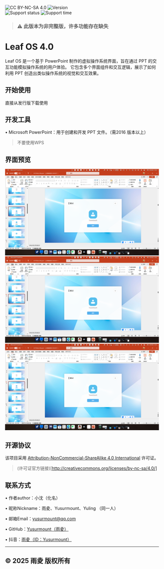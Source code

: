 ![CC BY-NC-SA 4.0][cc-by-nc-sa-shield]
![Version](https://img.shields.io/badge/version-beta-blue) \
![Support status](https://img.shields.io/badge/support%20and%20maintenance-Terminated-red)
![Support time](https://img.shields.io/badge/maintenance%20period-1%20Year-white)

[cc-by-nc-sa]: http://creativecommons.org/licenses/by-nc-sa/4.0/
[cc-by-nc-sa-shield]: https://img.shields.io/badge/License-CC%20BY--NC--SA%204.0-lightgrey.svg
> ### :warning: 此版本为非完整版，许多功能存在缺失
# Leaf OS 4.0
Leaf OS 是一个基于 PowerPoint 制作的虚拟操作系统界面，旨在通过 PPT 的交互功能模拟操作系统的用户体验。
它包含多个界面组件和交互逻辑，展示了如何利用 PPT 创造出类似操作系统的视觉和交互效果。


## 开始使用
直接从发行版下载使用

## 开发工具
• Microsoft PowerPoint：用于创建和开发 PPT 文件。（需2016 版本以上）
> 不要使用WPS

## 界面预览
![登录界面](rm/login.png "登录界面") \
![主界面](rm/login.png "主界面") \
![关于界面](rm/login.png "关于界面") 

## 开源协议

该项目采用 [Attribution-NonCommercial-ShareAlike 4.0 International](LICENSE) 许可证。
> (许可证官方链接)[http://creativecommons.org/licenses/by-nc-sa/4.0/]


## 联系方式

• 作者author：小沈（化名）

• 昵称Nickname：雨夌、Yusurmount、Yuling （同一人）

• 邮箱Email：yusurmount@qq.com

• GitHub：[Yusurmount（雨夌）](https://github.com/Yusurmount/)

• 抖音：[雨夌（ID：Yusurmount）](https://v.douyin.com/m72B2TMKGeQ/)

---
© 2025 雨夌 版权所有
---
